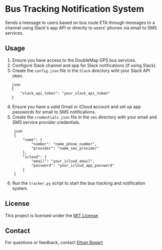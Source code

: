 # Bus Tracking Notification System

Sends a message to users based on bus route ETA through messages to a channel using Slack's app API or directly to users' phones via email to SMS services.

## Usage

1. Ensure you have access to the DoubleMap GPS bus services.
2. Configure Slack channel and app for Slack notifications (if using Slack).
3. Create the `config.json` file in the `Slack` directory wiht your Slack API oken.
 ```
    json
    {
        "slack_api_token": "your_slack_api_token"
    }
```
4. Ensure you have a valid Gmail or iCloud account and set up app passwords for email to SMS notifications.
5. Create the `credentials.json` file in the `sms` directory with your email and SMS service provider credentials.
```
    json
    {
        "name": {
            "number": "name_phone_number",
            "provider": "name_sms_provider"
        },
        "icloud": {
            "email": "your_icloud_email",
            "password": "your_icloud_app_password"
        }
    }
```
6. Run the `tracker.py` script to start the bus tracking and notification system.

## License

This project is licensed under the [MIT License](LICENSE).

## Contact

For questions or feedback, contact [Ethan Bogart](mailto:bogart_ethan@icloud.com)